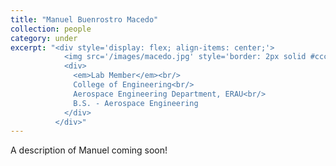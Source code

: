 ```yaml
---
title: "Manuel Buenrostro Macedo"
collection: people
category: under
excerpt: "<div style='display: flex; align-items: center;'>
            <img src='/images/macedo.jpg' style='border: 2px solid #ccc; border-radius: 10px; width: 150px; margin-right: 1rem;'>
            <div>
              <em>Lab Member</em><br/>
              College of Engineering<br/>
              Aerospace Engineering Department, ERAU<br/>
              B.S. - Aerospace Engineering
            </div>
          </div>"
---
```


A description of Manuel coming soon!